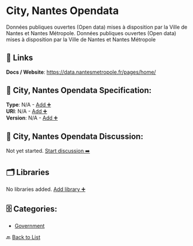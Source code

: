 # City, Nantes Opendata

Données publiques ouvertes (Open data) mises à disposition par la Ville de Nantes et Nantes Métropole.  Données publiques ouvertes (Open data) mises à disposition par la Ville de Nantes et Nantes Métropole

##  🔗 Links
**Docs / Website**: https://data.nantesmetropole.fr/pages/home/

## 🧬 City, Nantes Opendata Specification:
**Type**: N/A - [Add ➕](https://github.com/apis-list/apis-list/edit/main/apis.yaml#L3154)  
**URI**: N/A - [Add ➕](https://github.com/apis-list/apis-list/edit/main/apis.yaml#L3154)  
**Version**: N/A - [Add ➕](https://github.com/apis-list/apis-list/edit/main/apis.yaml#L3154)

## 💬 City, Nantes Opendata Discussion:
Not yet started. [Start discussion ➡️](https://github.com/apis-list/apis-list/discussions/new)

## 🗂️ Libraries

No libraries added. [Add library ➕](https://github.com/apis-list/apis-list/edit/main/apis.yaml#L3154)    


## 🗄️ Categories:
- [Government](https://github.com/apis-list/apis-list#government-)

🔙  [Back to List](https://github.com/apis-list/apis-list)
